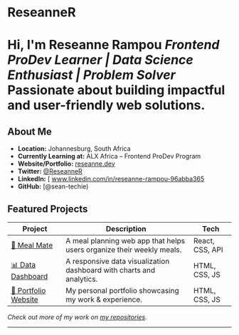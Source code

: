 # ReseanneR
#  Hi, I'm Reseanne Rampou   *Frontend ProDev Learner | Data Science Enthusiast | Problem Solver*    Passionate about building impactful and user-friendly web solutions.

##  About Me

-  **Location:** Johannesburg, South Africa  
-  **Currently Learning at:** ALX Africa – Frontend ProDev Program  
-  **Website/Portfolio:** [reseanne.dev](https://yourwebsite.com)  
-  **Twitter:** [@ReseanneR](https://twitter.com/ReseanneR)  
-  **LinkedIn:** [ www.linkedin.com/in/reseanne-rampou-96abba365
-  **GitHub:** [@sean-techie)

##  Featured Projects

| Project | Description | Tech |
|---------|-------------|------|
| [🌿 Meal Mate](https://github.com/yourusername/meal-mate) | A meal planning web app that helps users organize their weekly meals. | React, CSS, API |
| [📊 Data Dashboard](https://github.com/yourusername/data-dashboard) | A responsive data visualization dashboard with charts and analytics. | HTML, CSS, JS |
| [💼 Portfolio Website](https://github.com/yourusername/portfolio) | My personal portfolio showcasing my work & experience. | HTML, CSS, JS |

 *Check out more of my work on [my repositories](https://github.com/sean-techie?tab=repositories).*

---

